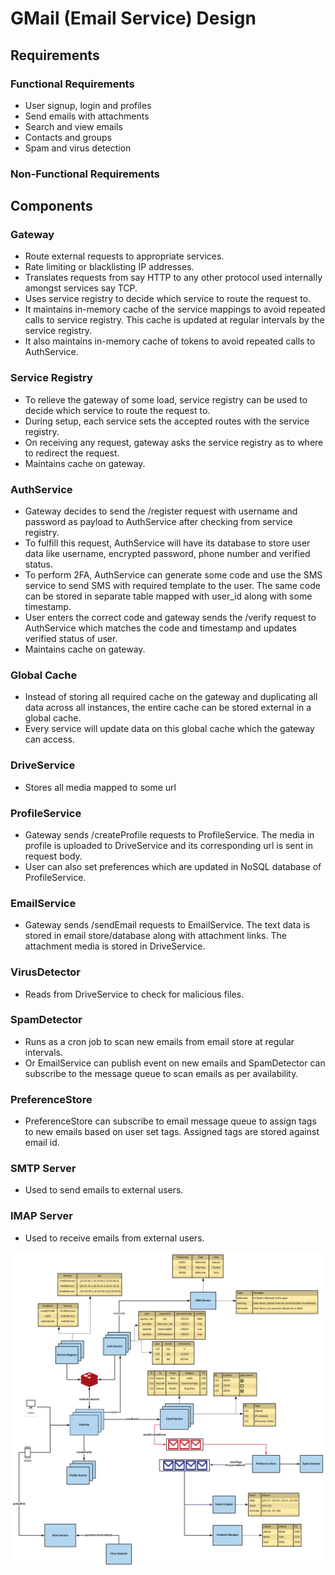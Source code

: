 # GMail (Email Service) Design

## Requirements
### Functional Requirements
- User signup, login and profiles
- Send emails with attachments
- Search and view emails
- Contacts and groups
- Spam and virus detection

### Non-Functional Requirements


## Components
### Gateway
- Route external requests to appropriate services.
- Rate limiting or blacklisting IP addresses.
- Translates requests from say HTTP to any other protocol used internally amongst services say TCP.
- Uses service registry to decide which service to route the request to.
- It maintains in-memory cache of the service mappings to avoid repeated calls to service registry. This cache is updated at regular intervals by the service registry.
- It also maintains in-memory cache of tokens to avoid repeated calls to AuthService. 

### Service Registry
- To relieve the gateway of some load, service registry can be used to decide which service to route the request to.
- During setup, each service sets the accepted routes with the service registry.
- On receiving any request, gateway asks the service registry as to where to redirect the request.
- Maintains cache on gateway.


### AuthService
- Gateway decides to send the /register request with username and password as payload to AuthService after checking from service registry.
- To fulfill this request, AuthService will have its database to store user data like username, encrypted password, phone number and verified status.
- To perform 2FA, AuthService can generate some code and use the SMS service to send SMS with required template to the user. The same code can be stored in separate table mapped with user_id along with some timestamp.
- User enters the correct code and gateway sends the /verify request to AuthService which matches the code and timestamp and updates verified status of user.
- Maintains cache on gateway.

### Global Cache
- Instead of storing all required cache on the gateway and duplicating all data across all instances, the entire cache can be stored external in a global cache.
- Every service will update data on this global cache which the gateway can access.

### DriveService
- Stores all media mapped to some url

### ProfileService
- Gateway sends /createProfile requests to ProfileService. The media in profile is uploaded to DriveService and its corresponding url is sent in request body.
- User can also set preferences which are updated in NoSQL database of ProfileService.

### EmailService
- Gateway sends /sendEmail requests to EmailService. The text data is stored in email store/database along with attachment links. The attachment media is stored in DriveService.

### VirusDetector
- Reads from DriveService to check for malicious files.

### SpamDetector
- Runs as a cron job to scan new emails from email store at regular intervals.
- Or EmailService can publish event on new emails and SpamDetector can subscribe to the message queue to scan emails as per availability.

### PreferenceStore
- PreferenceStore can subscribe to email message queue to assign tags to new emails based on user set tags. Assigned tags are stored against email id.

### SMTP Server
- Used to send emails to external users.

### IMAP Server
- Used to receive emails from external users.

![alt text](image.png)
